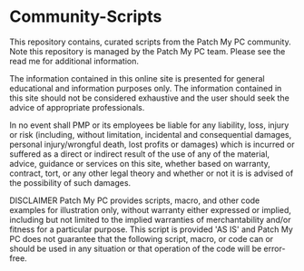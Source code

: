# Community-Scripts
This repository contains, curated scripts from the Patch My PC community. Note this repository is managed by the Patch My PC team. Please see the read me for additional information.


The information contained in this online site is presented for general educational and information purposes only. The information contained in this site should not be considered exhaustive and the user should seek the advice of appropriate professionals.

In no event shall PMP or its employees be liable for any liability, loss, injury or risk (including, without limitation, incidental and consequential damages, personal injury/wrongful death, lost profits or damages) which is incurred or suffered as a direct or indirect result of the use of any of the material, advice, guidance or services on this site, whether based on warranty, contract, tort, or any other legal theory and whether or not it is is advised of the possibility of such damages.

DISCLAIMER
Patch My PC provides scripts, macro, and other code examples for illustration only, without warranty either expressed or implied, including but not limited to the implied warranties of merchantability and/or fitness for a particular purpose. This script is provided 'AS IS' and Patch My PC does not guarantee that the following script, macro, or code can or should be used in any situation or that operation of the code will be error-free.
